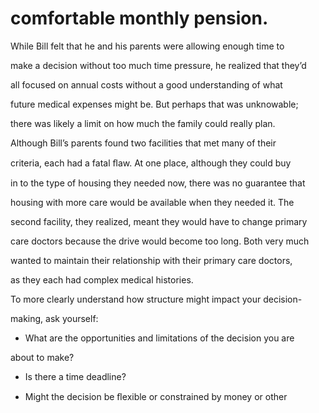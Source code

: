 # comfortable monthly pension.

While Bill felt that he and his parents were allowing enough time to

make a decision without too much time pressure, he realized that they’d

all focused on annual costs without a good understanding of what

future medical expenses might be. But perhaps that was unknowable;

there was likely a limit on how much the family could really plan.

Although Bill’s parents found two facilities that met many of their

criteria, each had a fatal ﬂaw. At one place, although they could buy

in to the type of housing they needed now, there was no guarantee that

housing with more care would be available when they needed it. The

second facility, they realized, meant they would have to change primary

care doctors because the drive would become too long. Both very much

wanted to maintain their relationship with their primary care doctors,

as they each had complex medical histories.

To more clearly understand how structure might impact your decision-

making, ask yourself:

- What are the opportunities and limitations of the decision you are

about to make?

- Is there a time deadline?

- Might the decision be ﬂexible or constrained by money or other
